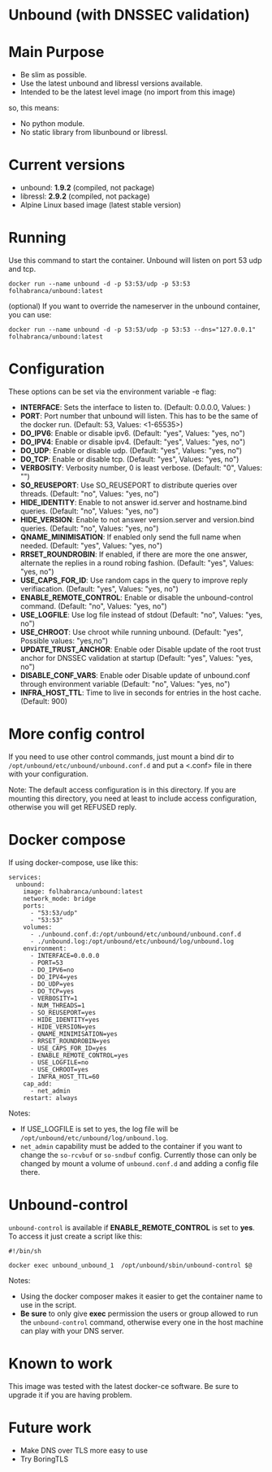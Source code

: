 Unbound (with DNSSEC validation)
===========

# Main Purpose

- Be slim as possible.
- Use the latest unbound and libressl versions available.
- Intended to be the latest level image (no import from this image)

so, this means:

- No python module.
- No static library from libunbound or libressl.

# Current versions

- unbound: **1.9.2** (compiled, not package)
- libressl: **2.9.2** (compiled, not package)
- Alpine Linux based image (latest stable version)

# Running

Use this command to start the container. Unbound will listen on port 53 udp and tcp.

```docker run --name unbound -d -p 53:53/udp -p 53:53 folhabranca/unbound:latest```

(optional)
If you want to override the nameserver in the unbound container, you can use:

```docker run --name unbound -d -p 53:53/udp -p 53:53 --dns="127.0.0.1" folhabranca/unbound:latest```

# Configuration
These options can be set via the environment variable -e flag:

- **INTERFACE**: Sets the interface to listen to. (Default: 0.0.0.0, Values: <IP addr>)
- **PORT**: Port number that unbound will listen. This has to be the same of the docker run. (Default: 53, Values: <1-65535>)
- **DO_IPV6**: Enable or disable ipv6. (Default: "yes", Values: "yes, no")
- **DO_IPV4**: Enable or disable ipv4. (Default: "yes", Values: "yes, no")
- **DO_UDP**: Enable or disable udp. (Default: "yes", Values: "yes, no")
- **DO_TCP**: Enable or disable tcp. (Default: "yes", Values: "yes, no")
- **VERBOSITY**: Verbosity number, 0 is least verbose. (Default: "0", Values: "<integer>")
- **SO_REUSEPORT**: Use SO_REUSEPORT to distribute queries over threads. (Default: "no", Values: "yes, no")
- **HIDE_IDENTITY**: Enable to not answer id.server and hostname.bind queries. (Default: "no", Values: "yes, no")
- **HIDE_VERSION**: Enable to not answer version.server and version.bind queries. (Default: "no", Values: "yes, no")
- **QNAME_MINIMISATION**: If enabled only send the full name when needed. (Default: "yes", Values: "yes, no")
- **RRSET_ROUNDROBIN**: If enabled, if there are more the one answer, alternate the replies in a round robing fashion. (Default: "yes", Values: "yes, no")
- **USE_CAPS_FOR_ID**: Use random caps in the query to improve reply verifiacation. (Default: "yes", Values: "yes, no")
- **ENABLE_REMOTE_CONTROL**: Enable or disable the unbound-control command. (Default: "no", Values: "yes, no")
- **USE_LOGFILE**: Use log file instead of stdout (Default: "no", Values: "yes, no")
- **USE_CHROOT**: Use chroot while running unbound. (Default: "yes", Possible values: "yes,no")
- **UPDATE_TRUST_ANCHOR**: Enable oder Disable update of the root trust anchor for DNSSEC validation at startup (Default: "yes", Values: "yes, no")
- **DISABLE_CONF_VARS**: Enable oder Disable update of unbound.conf through environment variable (Default: "no", Values: "yes, no")
- **INFRA_HOST_TTL**: Time  to live in seconds for entries in the host cache. (Default: 900)

# More config control

If you need to use other control commands, just mount a bind dir to
`/opt/unbound/etc/unbound/unbound.conf.d` and put a <.conf> file in there with your configuration.

Note: The default access configuration is in this directory. If you are mounting this directory, you need at
least to include access configuration, otherwise you will get REFUSED reply.

# Docker compose

If using docker-compose, use like this:

```
services:
  unbound:
    image: folhabranca/unbound:latest
    network_mode: bridge
    ports:
      - "53:53/udp"
      - "53:53"
    volumes:
      - ./unbound.conf.d:/opt/unbound/etc/unbound/unbound.conf.d
      - ./unbound.log:/opt/unbound/etc/unbound/log/unbound.log
    environment:
      - INTERFACE=0.0.0.0
      - PORT=53
      - DO_IPV6=no
      - DO_IPV4=yes
      - DO_UDP=yes
      - DO_TCP=yes
      - VERBOSITY=1
      - NUM_THREADS=1
      - SO_REUSEPORT=yes
      - HIDE_IDENTITY=yes
      - HIDE_VERSION=yes
      - QNAME_MINIMISATION=yes
      - RRSET_ROUNDROBIN=yes
      - USE_CAPS_FOR_ID=yes
      - ENABLE_REMOTE_CONTROL=yes
      - USE_LOGFILE=no
      - USE_CHROOT=yes
      - INFRA_HOST_TTL=60
    cap_add:
      - net_admin
    restart: always
```

Notes:
 - If USE_LOGFILE is set to yes, the log file will be `/opt/unbound/etc/unbound/log/unbound.log`.
 - `net_admin` capability must be added to the container if you want to change the `so-rcvbuf` or `so-sndbuf` config.
   Currently those can only be changed by mount a volume of `unbound.conf.d` and adding a config file there.

# Unbound-control

`unbound-control` is available if **ENABLE_REMOTE_CONTROL** is set to **yes**. To access it 
just create a script like this:

```
#!/bin/sh

docker exec unbound_unbound_1  /opt/unbound/sbin/unbound-control $@
```

Notes:
- Using the docker composer makes it easier to get the container name to use in the script.
- **Be sure** to only give **exec** permission the users or group allowed to run the `unbound-control` command, otherwise every one in the host machine can play with your DNS server.

# Known to work

This image was tested with the latest docker-ce software. Be sure to upgrade it if you are having problem.

# Future work

- Make DNS over TLS more easy to use
- Try BoringTLS
